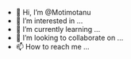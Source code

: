 - 👋 Hi, I’m @Motimotanu
- 👀 I’m interested in ...
- 🌱 I’m currently learning ...
- 💞️ I’m looking to collaborate on ...
- 📫 How to reach me ...

<!---
Motimotanu/Motimotanu is a ✨ special ✨ repository because its `README.md` (this file) appears on your GitHub profile.
You can click the Preview link to take a look at your changes.
--->
